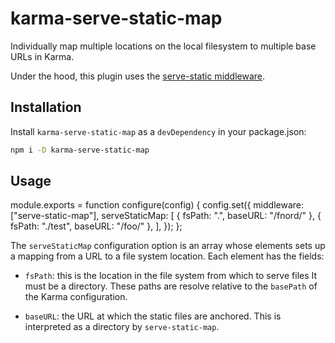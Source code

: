 # karma-serve-static-map

Individually map multiple locations on the local filesystem to multiple base
URLs in Karma.

Under the hood, this plugin uses the [serve-static
middleware](https://github.com/expressjs/serve-static).

## Installation
Install ``karma-serve-static-map`` as a ``devDependency`` in your package.json:

```bash
npm i -D karma-serve-static-map
```

## Usage

module.exports = function configure(config) {
  config.set({
    middleware: ["serve-static-map"],
    serveStaticMap: [
      { fsPath: ".", baseURL: "/fnord/" },
      { fsPath: "./test", baseURL: "/foo/" },
    ],
  });
};

The ``serveStaticMap`` configuration option is an array whose elements sets up a
mapping from a URL to a file system location. Each element has the fields:

* ``fsPath``: this is the location in the file system from which to serve files
  It must be a directory. These paths are resolve relative to the ``basePath``
  of the Karma configuration.

* ``baseURL``: the URL at which the static files are anchored. This is
  interpreted as a directory by ``serve-static-map``.
